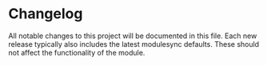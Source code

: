 # Changelog

All notable changes to this project will be documented in this file.
Each new release typically also includes the latest modulesync defaults.
These should not affect the functionality of the module.
